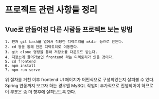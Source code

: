# 프로젝트 관련 사항들 정리

## Vue로 만들어진 다른 사람들 프로젝트 보는 방법

```make
1. 먼저 git bash를 열어서 적당한 디렉토리를 mkdir 등으로 만든다.
2. cd 등을 통해 만든 디렉토리로 이동한다.
3. git clone 명령을 통해 저장소를 다운로드 받는다.
4. 저장소에 들어가보면 frontend 라는 디렉토리가 있을 것이다.
5. cd frontend
6. npm install
7. npm run serve
```

위 절차를 거친 이후 frontend UI 페이지가 어떤식으로 구성되었는지 살펴볼 수 있다.  
Spring 연동까지 보고자 하는 경우엔 MySQL 작업이 추가적으로 진행되어야 하므로  
이 부분은 좀 더 향후에 살펴보도록 한다.  
